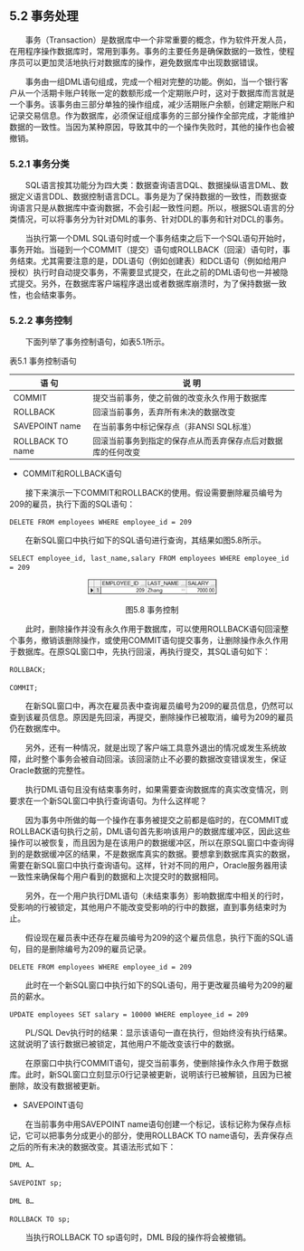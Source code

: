 ## 5.2  事务处理


&emsp;&emsp;事务（Transaction）是数据库中一个非常重要的概念，作为软件开发人员，在用程序操作数据库时，常用到事务。事务的主要任务是确保数据的一致性，使程序员可以更加灵活地执行对数据库的操作，避免数据库中出现数据错误。

&emsp;&emsp;事务由一组DML语句组成，完成一个相对完整的功能。例如，当一个银行客户从一个活期卡账户转账一定的数额形成一个定期账户时，这对于数据库而言就是一个事务。该事务由三部分单独的操作组成，减少活期账户余额，创建定期账户和记录交易信息。作为数据库，必须保证组成事务的三部分操作全部完成，才能维护数据的一致性。当因为某种原因，导致其中的一个操作失败时，其他的操作也会被撤销。

### 5.2.1  事务分类  

&emsp;&emsp;SQL语言按其功能分为四大类：数据查询语言DQL、数据操纵语言DML、数据定义语言DDL、数据控制语言DCL。事务是为了保持数据的一致性，而数据查询语言只是从数据库中查询数据，不会引起一致性问题。所以，根据SQL语言的分类情况，可以将事务分为针对DML的事务、针对DDL的事务和针对DCL的事务。

&emsp;&emsp;当执行第一个DML SQL语句时或一个事务结束之后下一个SQL语句开始时，事务开始。当碰到一个COMMIT（提交）语句或ROLLBACK（回滚）语句时，事务结束。尤其需要注意的是，DDL语句（例如创建表）和DCL语句（例如给用户授权）执行时自动提交事务，不需要显式提交，在此之前的DML语句也一并被隐式提交。另外，在数据库客户端程序退出或者数据库崩溃时，为了保持数据一致性，也会结束事务。

### 5.2.2  事务控制  

&emsp;&emsp;下面列举了事务控制语句，如表5.1所示。

表5.1  事务控制语句

| 语    句           | 说    明                                                     |
| ------------------ | ------------------------------------------------------------ |
| COMMIT             | 提交当前事务，使之前做的改变永久作用于数据库                 |
| ROLLBACK           | 回滚当前事务，丢弃所有未决的数据改变                         |
| SAVEPOINT   name   | 在当前事务中标记保存点（非ANSI SQL标准）                     |
| ROLLBACK   TO name | 回滚当前事务到指定的保存点从而丢弃保存点后对数据库的任何改变 |

 

- COMMIT和ROLLBACK语句

&emsp;&emsp;接下来演示一下COMMIT和ROLLBACK的使用。假设需要删除雇员编号为209的雇员，执行下面的SQL语句：


```
DELETE FROM employees WHERE employee_id = 209
```


&emsp;&emsp;在新SQL窗口中执行如下的SQL语句进行查询，其结果如图5.8所示。


```
SELECT employee_id, last_name,salary FROM employees WHERE employee_id = 209
```




<p align="center"><img src="../../img/d5z/tu5.8.png" /></p>  
<p align="center">图5.8  事务控制</p>  




&emsp;&emsp;此时，删除操作并没有永久作用于数据库，可以使用ROLLBACK语句回滚整个事务，撤销该删除操作，或使用COMMIT语句提交事务，让删除操作永久作用于数据库。在原SQL窗口中，先执行回滚，再执行提交，其SQL语句如下：


```
ROLLBACK;

COMMIT;
```


&emsp;&emsp;在新SQL窗口中，再次在雇员表中查询雇员编号为209的雇员信息，仍然可以查到该雇员信息。原因是先回滚，再提交，删除操作已被取消，编号为209的雇员仍在数据库中。

&emsp;&emsp;另外，还有一种情况，就是出现了客户端工具意外退出的情况或发生系统故障，此时整个事务会被自动回滚。该回滚防止不必要的数据改变错误发生，保证Oracle数据的完整性。

&emsp;&emsp;执行DML语句且没有结束事务时，如果需要查询数据库的真实改变情况，则要求在一个新SQL窗口中执行查询语句。为什么这样呢？

&emsp;&emsp;因为事务中所做的每一个操作在事务被提交之前都是临时的，在COMMIT或ROLLBACK语句执行之前，DML语句首先影响该用户的数据库缓冲区，因此这些操作可以被恢复，而且因为是在该用户的数据缓冲区，所以在原SQL窗口中查询得到的是数据缓冲区的结果，不是数据库真实的数据。要想拿到数据库真实的数据，需要在新SQL窗口中执行查询语句。这样，针对不同的用户，Oracle服务器用读一致性来确保每个用户看到的数据和上次提交时的数据相同。

&emsp;&emsp;另外，在一个用户执行DML语句（未结束事务）影响数据库中相关的行时，受影响的行被锁定，其他用户不能改变受影响的行中的数据，直到事务结束时为止。

&emsp;&emsp;假设现在雇员表中还存在雇员编号为209的这个雇员信息，执行下面的SQL语句，目的是删除编号为209的雇员记录。


```
DELETE FROM employees WHERE employee_id = 209
```


&emsp;&emsp;此时在一个新SQL窗口中执行如下的SQL语句，用于更改雇员编号为209的雇员的薪水。


```
UPDATE employees SET salary = 10000 WHERE employee_id = 209
```


&emsp;&emsp;PL/SQL Dev执行时的结果：显示该语句一直在执行，但始终没有执行结果。这就说明了该行数据已被锁定，其他用户不能改变该行中的数据。

&emsp;&emsp;在原窗口中执行COMMIT语句，提交当前事务，使删除操作永久作用于数据库。此时，新SQL窗口立刻显示0行记录被更新，说明该行已被解锁，且因为已被删除，故没有数据被更新。

- SAVEPOINT语句

&emsp;&emsp;在当前事务中用SAVEPOINT name语句创建一个标记，该标记称为保存点标记，它可以把事务分成更小的部分，使用ROLLBACK TO name语句，丢弃保存点之后的所有未决的数据改变。其语法形式如下：


```
DML A…

SAVEPOINT sp;

DML B…

ROLLBACK TO sp;
```


&emsp;&emsp;当执行ROLLBACK TO sp语句时，DML B段的操作将会被撤销。



